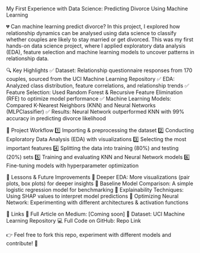 My First Experience with Data Science: Predicting Divorce Using Machine Learning

💔 Can machine learning predict divorce? In this project, I explored how relationship dynamics can be analysed using data science to classify whether
couples are likely to stay married or get divorced. This was my first hands-on data science project, where I applied exploratory data analysis (EDA), 
feature selection and machine learning models to uncover patterns in relationship data.


🔍 Key Highlights
✅ Dataset: Relationship questionnaire responses from 170 couples, sourced from the UCI Machine Learning Repository
✅ EDA: Analyzed class distribution, feature correlations, and relationship trends
✅ Feature Selection: Used Random Forest & Recursive Feature Elimination (RFE) to optimize model performance
✅ Machine Learning Models: Compared K-Nearest Neighbors (KNN) and Neural Networks (MLPClassifier)
✅ Results: Neural Network outperformed KNN with 99% accuracy in predicting divorce likelihood


📂 Project Workflow
1️⃣ Importing & preprocessing the dataset
2️⃣ Conducting Exploratory Data Analysis (EDA) with visualizations
3️⃣ Selecting the most important features
4️⃣ Splitting the data into training (80%) and testing (20%) sets
5️⃣ Training and evaluating KNN and Neural Network models
6️⃣ Fine-tuning models with hyperparameter optimization


🚀 Lessons & Future Improvements
🔹 Deeper EDA: More visualizations (pair plots, box plots) for deeper insights
🔹 Baseline Model Comparison: A simple logistic regression model for benchmarking
🔹 Explainability Techniques: Using SHAP values to interpret model predictions
🔹 Optimizing Neural Network: Experimenting with different architectures & activation functions

🔗 Links
📜 Full Article on Medium: [Coming soon]
📂 Dataset: UCI Machine Learning Repository
💻 Full Code on GitHub: Repo Link

👉 Feel free to fork this repo, experiment with different models and contribute! 🚀
